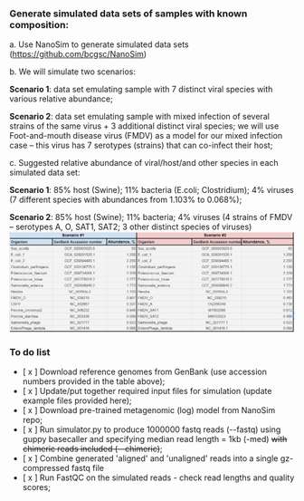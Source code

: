 ### Generate simulated data sets of samples with known composition:  

a.       Use NanoSim to generate simulated data sets (https://github.com/bcgsc/NanoSim)  

b.       We will simulate two scenarios:  

  **Scenario 1**: data set emulating sample with 7 distinct viral species with various relative abundance;

  **Scenario 2**: data set emulating sample with mixed infection of several strains of the same virus + 3 additional distinct viral species; we will use Foot-and-mouth disease virus (FMDV) as a model for our mixed infection case – this virus has 7 serotypes (strains) that can co-infect their host;

c.       Suggested relative abundance of viral/host/and other species in each simulated data set:  

**Scenario 1**: 85% host (Swine); 11% bacteria (E.coli; Clostridium); 4% viruses (7 different species with abundances from 1.103% to 0.068%);

**Scenario 2**: 85% host (Swine); 11% bacteria; 4% viruses (4 strains of FMDV – serotypes A, O, SAT1, SAT2; 3 other distinct species of viruses)  
![table image](abundance.jpg)   

### To do list  
- [ x ] Download reference genomes from GenBank (use accession numbers provided in the table above);   
- [ x ] Update/put together required input files for simulation (update example files provided here);  
- [ x ] Download pre-trained metagenomic (log) model from NanoSim repo;  
- [ x ] Run simulator.py to produce 1000000 fastq reads (--fastq) using guppy basecaller and specifying median read length = 1kb (-med) ~~with chimeric reads included (--chimeric)~~;  
- [ x ] Combine generated 'aligned' and 'unaligned' reads into a single gz-compressed fastq file  
- [ x ] Run FastQC on the simulated reads - check read lengths and quality scores;  
